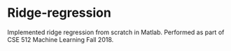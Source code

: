 # Ridge-regression
Implemented ridge regression from scratch in Matlab.
Performed as part of CSE 512 Machine Learning Fall 2018.
